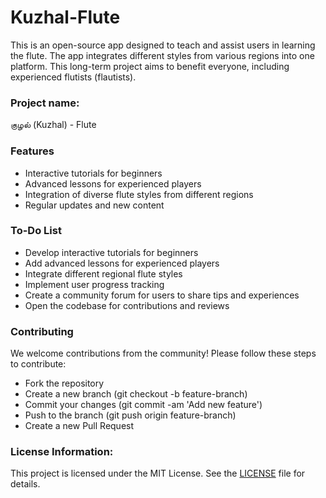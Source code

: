 # Kuzhal-Flute

This is an open-source app designed to teach and assist users in learning the flute. The app integrates different styles from various regions into one platform. This long-term project aims to benefit everyone, including experienced flutists (flautists). 

### Project name:
குழல் (Kuzhal) - Flute

### Features
- Interactive tutorials for beginners
- Advanced lessons for experienced players
- Integration of diverse flute styles from different regions
- Regular updates and new content

### To-Do List
- Develop interactive tutorials for beginners
- Add advanced lessons for experienced players
- Integrate different regional flute styles
- Implement user progress tracking
- Create a community forum for users to share tips and experiences
- Open the codebase for contributions and reviews

### Contributing
We welcome contributions from the community! Please follow these steps to contribute:

- Fork the repository
- Create a new branch (git checkout -b feature-branch)
- Commit your changes (git commit -am 'Add new feature')
- Push to the branch (git push origin feature-branch)
- Create a new Pull Request

### License Information:
This project is licensed under the MIT License. See the [LICENSE](https://github.com/Arsive02/Kuzhal-Flute/blob/main/LICENSE) file for details.
